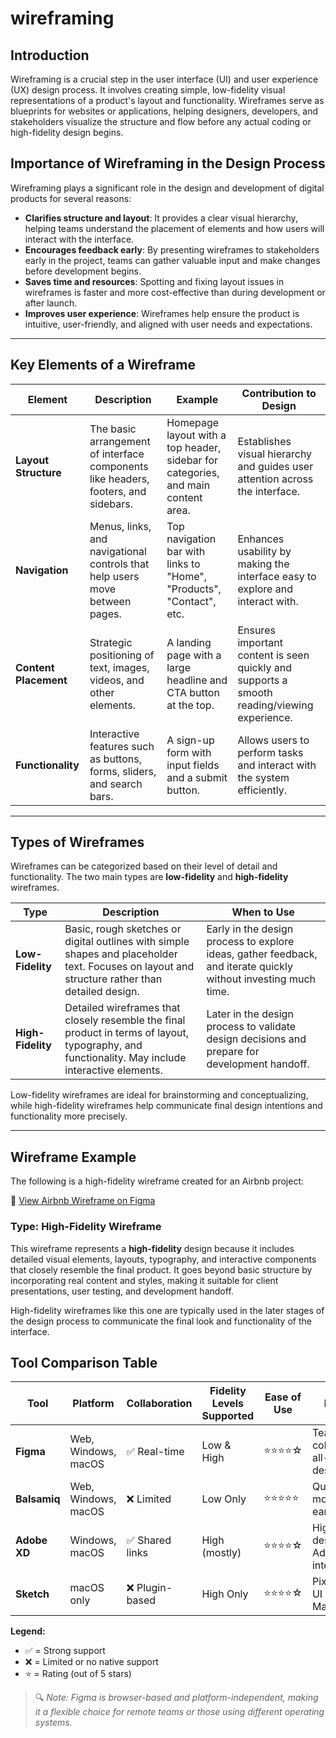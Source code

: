 # wireframing

## Introduction

Wireframing is a crucial step in the user interface (UI) and user experience (UX) design process. It involves creating simple, low-fidelity visual representations of a product's layout and functionality. Wireframes serve as blueprints for websites or applications, helping designers, developers, and stakeholders visualize the structure and flow before any actual coding or high-fidelity design begins.

## Importance of Wireframing in the Design Process

Wireframing plays a significant role in the design and development of digital products for several reasons:

- **Clarifies structure and layout**: It provides a clear visual hierarchy, helping teams understand the placement of elements and how users will interact with the interface.
- **Encourages feedback early**: By presenting wireframes to stakeholders early in the project, teams can gather valuable input and make changes before development begins.
- **Saves time and resources**: Spotting and fixing layout issues in wireframes is faster and more cost-effective than during development or after launch.
- **Improves user experience**: Wireframes help ensure the product is intuitive, user-friendly, and aligned with user needs and expectations.

---
## Key Elements of a Wireframe

| **Element**         | **Description**                                                                 | **Example**                                                                 | **Contribution to Design**                                                                 |
|---------------------|----------------------------------------------------------------------------------|------------------------------------------------------------------------------|---------------------------------------------------------------------------------------------|
| **Layout Structure** | The basic arrangement of interface components like headers, footers, and sidebars. | Homepage layout with a top header, sidebar for categories, and main content area. | Establishes visual hierarchy and guides user attention across the interface.               |
| **Navigation**       | Menus, links, and navigational controls that help users move between pages.      | Top navigation bar with links to "Home", "Products", "Contact", etc.         | Enhances usability by making the interface easy to explore and interact with.              |
| **Content Placement**| Strategic positioning of text, images, videos, and other elements.                | A landing page with a large headline and CTA button at the top.              | Ensures important content is seen quickly and supports a smooth reading/viewing experience. |
| **Functionality**    | Interactive features such as buttons, forms, sliders, and search bars.            | A sign-up form with input fields and a submit button.                        | Allows users to perform tasks and interact with the system efficiently.                     |

---
## Types of Wireframes
Wireframes can be categorized based on their level of detail and functionality. The two main types are **low-fidelity** and **high-fidelity** wireframes.

| **Type**             | **Description**                                                                 | **When to Use**                                                             |
|----------------------|----------------------------------------------------------------------------------|-----------------------------------------------------------------------------|
| **Low-Fidelity**     | Basic, rough sketches or digital outlines with simple shapes and placeholder text. Focuses on layout and structure rather than detailed design. | Early in the design process to explore ideas, gather feedback, and iterate quickly without investing much time. |
| **High-Fidelity**    | Detailed wireframes that closely resemble the final product in terms of layout, typography, and functionality. May include interactive elements. | Later in the design process to validate design decisions and prepare for development handoff.                    |

Low-fidelity wireframes are ideal for brainstorming and conceptualizing, while high-fidelity wireframes help communicate final design intentions and functionality more precisely.

---
## Wireframe Example

The following is a high-fidelity wireframe created for an Airbnb project:

🔗 [View Airbnb Wireframe on Figma](<insert-your-figma-link-here>)

### Type: High-Fidelity Wireframe

This wireframe represents a **high-fidelity** design because it includes detailed visual elements, layouts, typography, and interactive components that closely resemble the final product. It goes beyond basic structure by incorporating real content and styles, making it suitable for client presentations, user testing, and development handoff.

High-fidelity wireframes like this one are typically used in the later stages of the design process to communicate the final look and functionality of the interface.

## Tool Comparison Table

| Tool        | Platform           | Collaboration | Fidelity Levels Supported | Ease of Use | Best For                                 |
|-------------|--------------------|----------------|-----------------------------|-------------|-------------------------------------------|
| **Figma**   | Web, Windows, macOS | ✅ Real-time    | Low & High                  | ⭐⭐⭐⭐☆       | Team collaboration, all-in-one design flow |
| **Balsamiq**| Web, Windows, macOS | ❌ Limited      | Low Only                    | ⭐⭐⭐⭐⭐       | Quick mockups, early ideation              |
| **Adobe XD**| Windows, macOS      | ✅ Shared links | High (mostly)              | ⭐⭐⭐⭐☆       | High-fidelity design & Adobe integration   |
| **Sketch**  | macOS only          | ❌ Plugin-based | High Only                   | ⭐⭐⭐⭐☆       | Pixel-perfect UI design on Mac             |

**Legend:**
- ✅ = Strong support
- ❌ = Limited or no native support
- ⭐ = Rating (out of 5 stars)

> 🔍 *Note: Figma is browser-based and platform-independent, making it a flexible choice for remote teams or those using different operating systems.*


